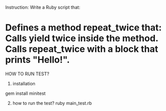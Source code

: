 Instruction:
Write a Ruby script that:

Defines a method repeat_twice that:
Calls yield twice inside the method.
Calls repeat_twice with a block that prints "Hello!".
===================
HOW TO RUN TEST?

1. installation

gem install minitest

2. how to run the test?
   ruby main_test.rb
